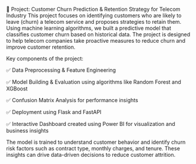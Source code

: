📌 Project: Customer Churn Prediction & Retention Strategy for Telecom Industry
This project focuses on identifying customers who are likely to leave (churn) a telecom service and proposes strategies to retain them. Using machine learning algorithms, we built a predictive model that classifies customer churn based on historical data. The project is designed to help telecom companies take proactive measures to reduce churn and improve customer retention.

Key components of the project:

✅ Data Preprocessing & Feature Engineering

✅ Model Building & Evaluation using algorithms like Random Forest and XGBoost

✅ Confusion Matrix Analysis for performance insights

✅ Deployment using Flask and FastAPI

✅ Interactive Dashboard created using Power BI for visualization and business insights

The model is trained to understand customer behavior and identify churn risk factors such as contract type, monthly charges, and tenure. These insights can drive data-driven decisions to reduce customer attrition.
